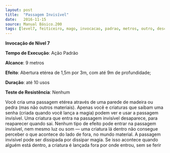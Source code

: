 ```yaml
---
layout: post
title:  "Passagem Invisível"
date:   2016-11-15
source: Manual Básico.200
tags: [level7, feiticeiro, mago, invocacao, padrao, metros, outro, descarregar, nenhum]
---
```


**Invocação de Nível 7**

**Tempo de Execução**: Ação Padrão

**Alcance**: 9 metros

**Efeito**: Abertura etérea de 1,5m por 3m, com até 9m de profundidade;

**Duração**: até 10 usos

**Teste de Resistência**: Nenhum

Você cria uma passagem etérea através de uma parede de madeira ou pedra (mas não outros materiais). 
Apenas você e criaturas que saibam uma senha (criada quando você lança a magia) podem ver e usar a passagem invisível. 
Uma criatura que entra na passagem invisível desaparece, para reaparecer quando sai.
Nenhum tipo de efeito pode entrar na passagem invisível, nem mesmo luz ou som — uma criatura lá dentro não consegue perceber o que acontece do lado de fora, no mundo material.
A passagem invisível pode ser dissipada por dissipar magia. Se isso acontece quando alguém está dentro, a criatura é lançada fora por onde entrou, sem se ferir